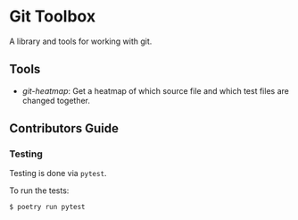 # Git Toolbox

A library and tools for working with git.

## Tools

* *git-heatmap*: Get a heatmap of which source file and which test files are changed together.


## Contributors Guide
### Testing

Testing is done via `pytest`.

To run the tests:
```
$ poetry run pytest
```
